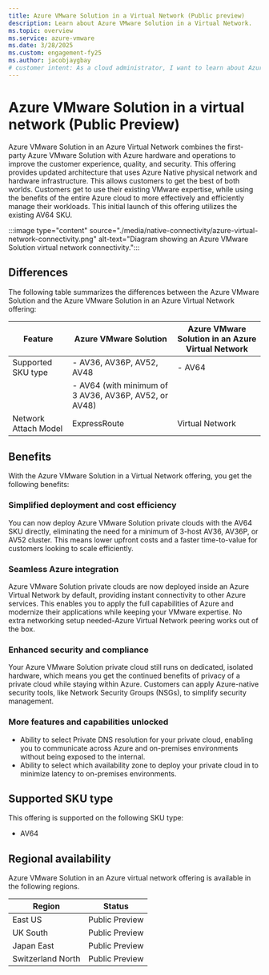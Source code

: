 ```yaml
---
title: Azure VMware Solution in a Virtual Network (Public preview) 
description: Learn about Azure VMware Solution in a Virtual Network.
ms.topic: overview
ms.service: azure-vmware
ms.date: 3/28/2025
ms.custom: engagement-fy25
ms.author: jacobjaygbay
# customer intent: As a cloud administrator, I want to learn about Azure VMware Solution in a Virtual Network so that I can understand the benefits and features of this offering.
---
```


# Azure VMware Solution in a virtual network (Public Preview)

Azure VMware Solution in an Azure Virtual Network combines the first-party Azure VMware Solution with Azure hardware and operations to improve the customer experience, quality, and security. This offering provides updated architecture that uses Azure Native physical network and hardware infrastructure. This allows customers to get the best of both worlds. Customers get to use their existing VMware expertise, while using the benefits of the entire Azure cloud to more effectively and efficiently manage their workloads. This initial launch of this offering utilizes the existing AV64 SKU.

:::image type="content" source="./media/native-connectivity/azure-virtual-network-connectivity.png" alt-text="Diagram showing an Azure VMware Solution virtual network connectivity."::: 

## Differences

The following table summarizes the differences between the Azure VMware Solution and the Azure VMware Solution in an Azure Virtual Network offering:

| Feature               | Azure VMware Solution                          | Azure VMware Solution in an Azure Virtual Network |
|-----------------------|-----------------------------------------------|--------------------------------------------------|
| Supported SKU type    | - AV36, AV36P, AV52, AV48                     | - AV64                                           |
|                       | - AV64 (with minimum of 3 AV36, AV36P, AV52, or AV48) |                                                  |
| Network Attach Model  | ExpressRoute                                  | Virtual Network                                  |

## Benefits

With the Azure VMware Solution in a Virtual Network offering, you get the following benefits:

### Simplified deployment and cost efficiency

You can now deploy Azure VMware Solution private clouds with the AV64 SKU directly, eliminating the need for a minimum of 3-host AV36, AV36P, or AV52 cluster. This means lower upfront costs and a faster time-to-value for customers looking to scale efficiently.

### Seamless Azure integration

Azure VMware Solution private clouds are now deployed inside an Azure Virtual Network by default, providing instant connectivity to other Azure services. This enables you to apply the full capabilities of Azure and modernize their applications while keeping your VMware expertise. No extra networking setup needed-Azure Virtual Network peering works out of the box.

### Enhanced security and compliance

Your Azure VMware Solution private cloud still runs on dedicated, isolated hardware, which means you get the continued benefits of privacy of a private cloud while staying within Azure. Customers can apply Azure-native security tools, like Network Security Groups (NSGs), to simplify security management.

### More features and capabilities unlocked

- Ability to select Private DNS resolution for your private cloud, enabling you to communicate across Azure and on-premises environments without being exposed to the internal.
- Ability to select which availability zone to deploy your private cloud in to minimize latency to on-premises environments.

## Supported SKU type

This offering is supported on the following SKU type:
- AV64

## Regional availability

Azure VMware Solution in an Azure virtual network offering is available in the following regions.

| Region | Status |
|--------|--------|
| East US | Public Preview |
| UK South | Public Preview |
| Japan East | Public Preview |
| Switzerland North | Public Preview |


